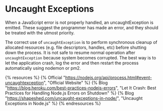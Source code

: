 # Uncaught Exceptions

When a JavaScript error is not properly handled, an uncaughtException is emitted. These suggest the programmer has made an error, and they should be treated with the utmost priority.

The correct use of `uncaughtException` is to perform synchronous cleanup of allocated resources (e.g. file descriptors, handles, etc) before shutting down the process. It is not safe to resume normal operation after `uncaughtException` because system becomes corrupted. The best way is to let the application crash, log the error and then restart the process automatically using nodemon or pm2.

{% resources %}
  {% Official "https://nodejs.org/api/process.html#event-uncaughtexception", "Official Website" %}
  {% Blog "https://blog.heroku.com/best-practices-nodejs-errors", "Let It Crash: Best Practices for Handling Node.js Errors on Shutdown" %}
  {% Blog "https://shapeshed.com/uncaught-exceptions-in-node/", "Uncaught Exceptions in Node.js" %}
{% endresources %}
